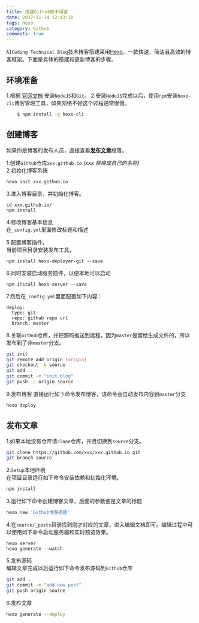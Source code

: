 ```yaml
---
title: 搭建Github技术博客
date: 2017-11-14 12:43:10
tags: Hexo
category: Github
comments: true
---
```

`AICoding Technical Blog`技术博客搭建采用[Hexo](https://hexo.io/zh-cn/index.html)，一款快速、简洁且高效的博客框架。下面是具体的搭建和更新博客的步骤。
## 环境准备
1.根据 [官网文档](https://hexo.io/zh-cn/docs/index.html) 安装`NodeJS`和`Git`。
2.安装`NodeJS`完成以后，使用`npm`安装`hexo-cli`博客管理工具，如果网络不好这个过程通常很慢。  
```sh
	$ npm install -g hexo-cli
```
 
## 创建博客
如果你是博客的发布人员，直接查看[**发布文章**](#发布文章)段落。

1.创建`Github`仓库`xxx.github.io` _(xxx 替换成自己的名称)_   
2.初始化博客系统
	
	hexo init xxx.github.io
	
3.进入博客目录，并初始化博客。

	cd xxx.github.io/
	npm install
	
4.修改博客基本信息  
	在`_config.yml`里面修改标题和描述   
	 
5.配置博客插件。  
	当前项目目录安装发布工具，

	npm install hexo-deployer-git --save
	 
6.同时安装启动服务插件，以便本地可以启动

	npm install hexo-server --save
	 
7.然后在`_config.yml`里面配置如下内容：  
	
	deploy: 
	  type: git
	  repo: github repo url
	  branch: master
 
8.关联`Github`仓库，并把源码推送到远程，因为`master`是留给生成文件的，所以发布到了非`master`分支。  
```sh
git init
git remote add origin [origin]
git checkout -b source
git add .
git commit -m "init blog"
git push -u origin source
```

9.发布博客
直接运行如下命令发布博客，该命令会自动发布内容到`master`分支  
```sh
hexo deploy
```

## 发布文章  

1.如果本地没有仓库请`clone`仓库，并且切换到`source`分支。  
```sh
git clone https://github.com/xxx/xxx.github.io.git  
git branch source 
```

2.`Setup`本地环境  
在项目目录运行如下命令安装依赖和初始化环境。  
```sh
npm install
```

3.运行如下命令创建博客文章，后面的参数便是文章的标题  
```sh 
hexo new 'Github博客搭建'
```
4.在`source/_posts`目录找到刚才对应的文章，进入编辑文档即可。编辑过程中可以使用如下命令启动服务器和实时预览效果。  
```
hexo server
hexo generate --watch
```
5.发布源码   
编辑文章完成以后运行如下命令发布源码到`Github`仓库  
```sh
git add .
git commit -m "add new post"
git push origin source
```
6.发布文章  
```sh
hexo generate --deploy
```


